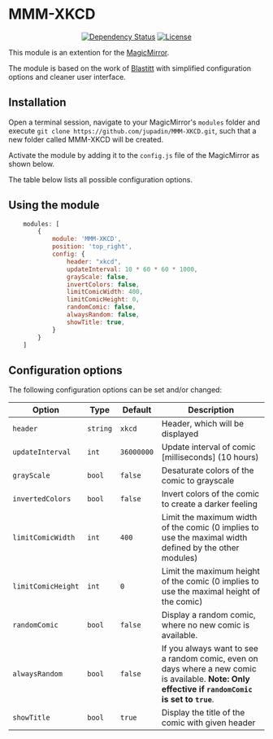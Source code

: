 # MMM-XKCD

<p style="text-align: center">
    <a href="https://david-dm.org/jupadin/MMM-RNV"><img src="https://david-dm.org/jupadin/MMM-RNV.svg" alt ="Dependency Status"></a>
    <a href="https://choosealicense.com/licenses/mit"><img src="https://img.shields.io/badge/license-MIT-blue.svg" alt="License"></a>
</p>

This module is an extention for the [MagicMirror](https://github.com/MichMich/MagicMirror).

The module is based on the work of [Blastitt](https://github.com/Blastitt/DailyXKCD) with simplified configuration options and cleaner user interface.

## Installation

Open a terminal session, navigate to your MagicMirror's `modules` folder and execute `git clone https://github.com/jupadin/MMM-XKCD.git`, such that a new folder called MMM-XKCD will be created.

Activate the module by adding it to the `config.js` file of the MagicMirror as shown below.

The table below lists all possible configuration options.

## Using the module
````javascript
    modules: [
        {
            module: 'MMM-XKCD',
            position: 'top_right',
            config: {
                header: "xkcd",
                updateInterval: 10 * 60 * 60 * 1000,
                grayScale: false,
                invertColors: false,
                limitComicWidth: 400,
                limitComicHeight: 0,
                randomComic: false,
                alwaysRandom: false,
                showTitle: true,
            }
        }
    ]
````

## Configuration options

The following configuration options can be set and/or changed:

| Option | Type | Default | Description |
| ---- | ---- | ---- | ---- |
| `header` | `string` | `xkcd` | Header, which will be displayed |
| `updateInterval` | `int` | `36000000` | Update interval of comic [milliseconds] (10 hours) |
| `grayScale` | `bool` | `false` | Desaturate colors of the comic to grayscale |
| `invertedColors` | `bool` | `false` | Invert colors of the comic to create a darker feeling |
| `limitComicWidth` | `int` | `400` | Limit the maximum width of the comic (0 implies to use the maximal width defined by the other modules) |
| `limitComicHeight` | `int` | `0` | Limit the maximum height of the comic (0 implies to use the maximal height of the comic) |
| `randomComic` | `bool` | `false` | Display a random comic, where no new comic is available. |
| `alwaysRandom` | `bool` | `false` | If you always want to see a random comic, even on days where a new comic is available. **Note: Only effective if `randomComic` is set to `true`**. |
| `showTitle` | `bool` | `true` | Display the title of the comic with given header |
